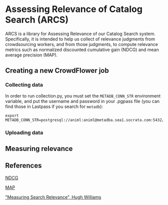 Assessing Relevance of Catalog Search (ARCS)
============================================

ARCS is a library for Assessing Relevance of our Catalog Search system.
Specifically, it is intended to help us collect of relevance judgments from
crowdsourcing workers, and from those judgments, to compute relevance metrics
such as normalized discounted cumulative gain (NDCG) and mean average precision
(MAP).

## Creating a new CrowdFlower job

### Collecting data
In order to run collection.py, you must set the `METADB_CONN_STR` environment variable, and put the username
and password in your .pgpass file (you can find those in Lastpass if you search for `metadb`):

```
export METADB_CONN_STR=postgresql://animl:animl@metadba.sea1.socrata.com:5432/blist_prod
```

### Uploading data

## Measuring relevance

## References

[NDCG](https://en.wikipedia.org/wiki/Discounted_cumulative_gain)

[MAP](https://en.wikipedia.org/wiki/Information_retrieval#Mean_average_precision)

["Measuring Search Relevance", Hugh Williams](http://hughewilliams.com/2014/10/11/measuring-search-relevance/)
